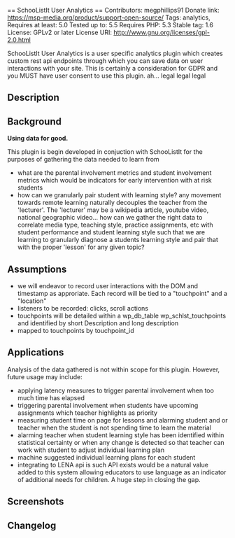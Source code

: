   
== SchooListIt User Analytics ==
Contributors: megphillips91
Donate link: https://msp-media.org/product/support-open-source/
Tags: analytics,
Requires at least: 5.0
Tested up to: 5.5
Requires PHP: 5.3
Stable tag: 1.6
License: GPLv2 or later
License URI: http://www.gnu.org/licenses/gpl-2.0.html

SchooListIt User Analytics is a user specific analytics plugin which creates custom rest api endpoints through which you can save data on user interactions with your site. This is certainly a consideration for GDPR and you MUST have user consent to use this plugin. ah... legal legal legal

## Description

## Background ##
**Using data for good.**

This plugin is begin developed in conjuction with SchooListIt for the purposes of gathering the data needed to learn from 

- what are the parental involvement metrics and student involvement metrics which would be indicators for early intervention with at risk students
- how can we granularly pair student with learning style? any movement towards remote learning naturally decouples the teacher from the 'lecturer'. The 'lecturer' may be a wikipedia article, youtube video, national geographic video... how can we gather the right data to correlate media type, teaching style, practice assignments, etc with student performance and student learning style such that we are learning to granularly diagnose a students learning style and pair that with the proper 'lesson' for any given topic?

## Assumptions
- we will endeavor to record user interactions with the DOM and timestamp as approriate. Each record will be tied to a "touchpoint" and a "location"
- listeners to be recorded: clicks, scroll actions
- touchpoints will be detailed within a wp_db_table wp_schlst_touchpoints and identified by short Description and long description
- mapped to touchpoints by touchpoint_id

## Applications

Analysis of the data gathered is not within scope for this plugin. However, future usage may include:
- applying latency measures to trigger parental involvement when too much time has elapsed
- triggering parental involvement when students have upcoming assignments which teacher highlights as priority
- measuring student time on page for lessons and alarming student and or teacher when the student is not spending time to learn the material
- alarming teacher when student learning style has been identified within statistical certainty or when any change is detected so that teacher can work with student to adjust individual learning plan
- machine suggested individual learning plans for each student
- integrating to LENA api is such API exists would be a natural value added to this system allowing educators to use language as an indicator of additional needs for children. A huge step in closing the gap.

## Screenshots

## Changelog